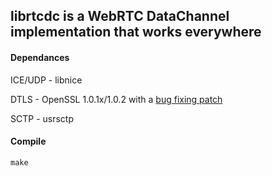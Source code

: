 ## librtcdc is a WebRTC DataChannel implementation that works everywhere

#### Dependances

ICE/UDP - libnice

DTLS - OpenSSL 1.0.1x/1.0.2 with a [bug fixing patch](https://github.com/openssl/openssl/commit/8dd4ad0ff5d1d07ec4b6dd5d5104131269a472aa)

SCTP - usrsctp

#### Compile

`make`
